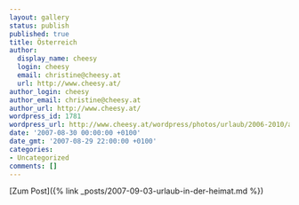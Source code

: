 ```yaml
---
layout: gallery
status: publish
published: true
title: Österreich
author:
  display_name: cheesy
  login: cheesy
  email: christine@cheesy.at
  url: http://www.cheesy.at/
author_login: cheesy
author_email: christine@cheesy.at
author_url: http://www.cheesy.at/
wordpress_id: 1781
wordpress_url: http://www.cheesy.at/wordpress/photos/urlaub/2006-2010/austria/
date: '2007-08-30 00:00:00 +0100'
date_gmt: '2007-08-29 22:00:00 +0100'
categories:
- Uncategorized
comments: []
---
```


[Zum Post]({% link _posts/2007-09-03-urlaub-in-der-heimat.md %})
<!--:-->
